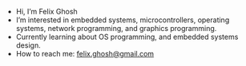 - Hi, I’m Felix Ghosh
- I’m interested in embedded systems, microcontrollers, operating systems, network programming, and graphics programming.
- Currently learning about OS programming, and embedded systems design.
- How to reach me: felix.ghosh@gmail.com

<!---
felixghosh/felixghosh is a ✨ special ✨ repository because its `README.md` (this file) appears on your GitHub profile.
You can click the Preview link to take a look at your changes.
--->
